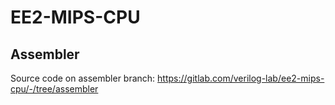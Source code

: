 # EE2-MIPS-CPU

## Assembler
Source code on assembler branch: https://gitlab.com/verilog-lab/ee2-mips-cpu/-/tree/assembler
